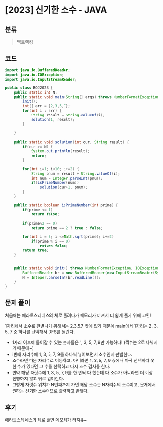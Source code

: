 # [2023] 신기한 소수 - JAVA

## 분류
> 백트랙킹

## 코드
```java
import java.io.BufferedReader;
import java.io.IOException;
import java.io.InputStreamReader;

public class BOJ2023 {
	public static int N;
	public static void main(String[] args) throws NumberFormatException, IOException {
		init();
		int[] arr = {2,3,5,7};
		for(int i : arr) {
			String result = String.valueOf(i);
			solution(1, result);	
		}
		
	}
	
	public static void solution(int cur, String result) {
		if(cur >= N) {
			System.out.println(result);
			return;
		}
		
		for(int i=1; i<10; i+=2) {
			String pnum = result + String.valueOf(i);
			int num = Integer.parseInt(pnum);
			if(isPrimeNumber(num))
				solution(cur+1, pnum);
		}
	}
	
	public static boolean isPrimeNumber(int prime) {
		if(prime <= 1)
			return false;
		
		if(prime%2 == 0)
			return prime == 2 ? true : false;
		
		for(int i = 3; i <=Math.sqrt(prime); i+=2)
			if(prime % i == 0)
				return false;
		return true;
	}
	
	
	public static void init() throws NumberFormatException, IOException {
		BufferedReader br = new BufferedReader(new InputStreamReader(System.in));
		N = Integer.parseInt(br.readLine());
	}
}
```

## 문제 풀이
처음에는 에라토스테네스의 체로 풀려다가 메모리가 터져서 더 쉽게 풀기 위해 고민!

1자리에서 소수로 판별나기 위해서는 2,3,5,7 밖에 없기 때문에 main에서 1자리는 2, 3, 5, 7 중 하나를 선택해서 DFS를 돌린다.
- 1자리 이후에 들어갈 수 있는 숫자들은 1, 3, 5, 7, 9만 가능하다! (짝수는 2로 나눠지기 때문에~)
- i번째 자리수에 1, 3, 5, 7, 9를 하나씩 넣어보면서 소수인지 판별한다.
- 소수라면 다음 자리수로 이동하고, 아니라면 1, 3, 5, 7, 9 중에서 아직 선택하지 못한 수가 있다면 그 수를 선택하고 다시 소수 검사를 한다.
- 만약 해당 자릿수에 1, 3, 5, 7, 9를 한 번씩 다 했는데 다 소수가 아니라면 더 이상 진행하지 않고 뒤로 넘어간다.
- 그렇게 자릿수 위치가 N번째까지 가면 해당 소수는 N자리수의 소수이고, 문제에서 원하는 신기한 소수이므로 출력하고 끝낸다.

## 후기
에라토스테네스의 체로 풀면 메모리가 터져유~
